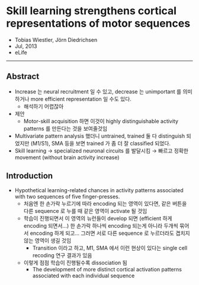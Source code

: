 # Skill learning strengthens cortical representations of motor sequences

* Tobias Wiestler, Jörn Diedrichsen
* Jul, 2013
* eLife

---

## Abstract

* Increase 는 neural recruitment 일 수 있고, decrease 는 unimportant 를 의미하거나 more efficient representation 일 수도 있다.
  * 해석하기 어렵잖아
* 제안
  * Motor-skill acquisition 하면 이것이 highly distinguishable activity patterns 를 만든다는 것을 보여줄것임
* Multivariate pattern analysis 했더니 untrained, trained 둘 다 distinguish 되었지만 (M1/S1), SMA 등을 보면 trained 가 좀 더 잘 classified 되었다.
* Skill learning → specialized neuronal circuits 를 발달시킴 → 빠르고 정확한 movement (without brain activity increase)

## Introduction

* Hypothetical learning-related chances in activity patterns associated with two sequences of five finger-presses.
  * 처음엔 한 손가락 누르기에 따라 encoding 되는 영역이 있다면, 같은 버튼을 다른 sequence 로 누를 때 같은 영역이 activate 될 것임
  * 학습이 진행되면서 이 영역의 뉴런들이 develop 되면 (efficient 하게 encoding 되면서...) 한 손가락 하나씩 encoding 되는게 아니라 두개씩 묶어서 encoding 하게 되고... 그러면 서로 다른 sequence 로 누르더라도 겹치지 않는 영역이 생길 것임
    * Transition 이라고 하고, M1, SMA 에서 이런 현상이 있다는 single cell recoding 연구 결과가 있음
  * 이렇게 점점 학습이 진행될수록 dissociation 됨
    * The development of more distinct cortical activation patterns associated with each individual sequence



